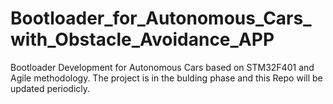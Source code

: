 # Bootloader_for_Autonomous_Cars_with_Obstacle_Avoidance_APP
Bootloader Development for Autonomous Cars based on STM32F401 and Agile methodology.
The project is in the bulding phase and this Repo will be updated periodicly. 
